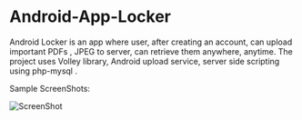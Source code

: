 # Android-App-Locker
Android Locker is an app where user, after creating an account, can upload important PDFs , JPEG to server, can retrieve them anywhere, anytime. The project uses Volley library, Android upload service, server side scripting using php-mysql .

Sample ScreenShots:

![ScreenShot](acd1edd0-1556-11e7-9401-38dea47015a3.jpg)


